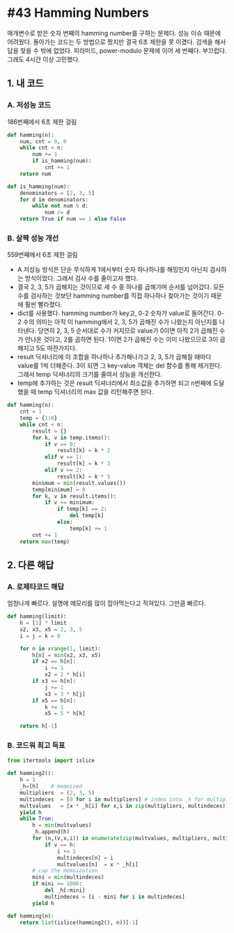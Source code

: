 # #43 Hamming Numbers

매개변수로 받은 숫자 번째의 hamming number를 구하는 문제다. 성능 이슈 때문에 어려웠다. 돌아가는 코드는 두 방법으로 짰지만 결국 6초 제한을 못 이겼다. 검색을 해서 답을 찾을 수 밖에 없었다. 피라미드, power-modulo 문제에 이어 세 번째다. 부끄럽다. 그래도 4시간 이상 고민했다.

## 1. 내 코드

### A. 저성능 코드

186번째에서 6초 제한 걸림

```py
def hamming(n):
    num, cnt = 0, 0
    while cnt < n:
        num += 1
        if is_hamming(num):
            cnt += 1
    return num

def is_hamming(num):
    denominators = [2, 3, 5]
    for d in denominators:
        while not num % d:
            num /= d
    return True if num == 1 else False
```

### B. 살짝 성능 개선

559번째에서 6초 제한 걸림

- A 저성능 방식은 단순 무식하게 1에서부터 숫자 하나하나를 해밍인지 아닌지 검사하는 방식이었다. 그래서 검사 수를 줄이고자 했다.
- 결국 2, 3, 5가 곱해지는 것이므로 세 수 중 하나를 곱해가며 순서를 넘어갔다. 모든 수를 검사하는 것보단 hamming number를 직접 하나하나 찾아가는 것이기 때문에 훨씬 빨라졌다.
- dict를 사용했다. hamming number가 key고, 0-2 숫자가 value로 들어간다. 0-2 수의 의미는 아직 이 hamming에서 2, 3, 5가 곱해진 수가 나왔는지 아닌지를 나타낸다. 당연히 2, 3, 5 순서대로 수가 커지므로 value가 0이면 아직 2가 곱해진 수가 안나온 것이고, 2를 곱하면 된다. 1이면 2가 곱해진 수는 이미 나왔으므로 3이 곱해지고 5도 마찬가지다.
- result 딕셔너리에 이 조합을 하나하나 추가해나가고 2, 3, 5가 곱해질 때마다 value를 1씩 더해준다. 3이 되면 그 key-value 객체는 del 함수를 통해 제거한다. 그래서 temp 딕셔너리의 크기를 줄여서 성능을 개선한다.
- temp에 추가하는 것은 result 딕셔너리에서 최소값을 추가하면 되고 n번째에 도달했을 때 temp 딕셔너리의 max 값을 리턴해주면 된다.

```py
def hamming(n):
    cnt = 1
    temp = {1:0}
    while cnt < n:
        result = {}
        for k, v in temp.items():
            if v == 0:
                result[k] = k * 2
            elif v == 1:
                result[k] = k * 3
            elif v == 2:
                result[k] = k * 5
        minimum = min(result.values())
        temp[minimum] = 0
        for k, v in result.items():
            if v == minimum:
                if temp[k] == 2:
                    del temp[k]
                else:
                    temp[k] += 1
        cnt += 1
    return max(temp)
```

## 2. 다른 해답

### A. 로제타코드 해답

엄청나게 빠르다. 설명에 메모리를 많이 잡아먹는다고 적혀있다. 그만큼 빠르다.

```py
def hamming(limit):
    h = [1] * limit
    x2, x3, x5 = 2, 3, 5
    i = j = k = 0

    for n in xrange(1, limit):
        h[n] = min(x2, x3, x5)
        if x2 == h[n]:
            i += 1
            x2 = 2 * h[i]
        if x3 == h[n]:
            j += 1
            x3 = 3 * h[j]
        if x5 == h[n]:
            k += 1
            x5 = 5 * h[k]

    return h[-1]
```

### B. 코드워 최고 득표

```py
from itertools import islice
 
def hamming2():
    h = 1
    _h=[h]    # memoized
    multipliers  = (2, 3, 5)
    multindeces  = [0 for i in multipliers] # index into _h for multipliers
    multvalues   = [x * _h[i] for x,i in zip(multipliers, multindeces)]
    yield h
    while True:
        h = min(multvalues)
        _h.append(h)
        for (n,(v,x,i)) in enumerate(zip(multvalues, multipliers, multindeces)):
            if v == h:
                i += 1
                multindeces[n] = i
                multvalues[n]  = x * _h[i]
        # cap the memoization
        mini = min(multindeces)
        if mini >= 1000:
            del _h[:mini]
            multindeces = [i - mini for i in multindeces]
        yield h

def hamming(n):
    return list(islice(hamming2(), n))[-1]
```
